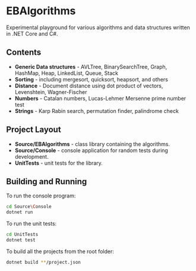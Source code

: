 # EBAlgorithms

Experimental playground for various algorithms and data structures written in .NET Core and C#.

## Contents

- **Generic Data structures** - AVLTree, BinarySearchTree, Graph, HashMap, Heap, LinkedList, Queue, Stack
- **Sorting** - including mergesort, quicksort, heapsort, and others
- **Distance** - Document distance using dot product of vectors, Levenshtein, Wagner-Fischer
- **Numbers** - Catalan numbers, Lucas-Lehmer Mersenne prime number test
- **Strings** - Karp Rabin search, permutation finder, palindrome check

## Project Layout

- **Source/EBAlgorithms** - class library containing the algorithms.
- **Source/Console** - console application for random tests during development.
- **UnitTests** - unit tests for the library.

## Building and Running

To run the console program:

```Bash
cd Source\Console
dotnet run
```

To run the unit tests:

```Bash
cd UnitTests
dotnet test
```

To build all the projects from the root folder:

```Bash
dotnet build **/project.json
```
